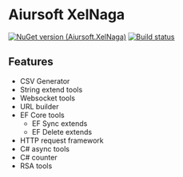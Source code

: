 # Aiursoft XelNaga

[![NuGet version (Aiursoft.XelNaga)](https://img.shields.io/nuget/v/Aiursoft.XelNaga.svg?style=flat-square)](https://www.nuget.org/packages/Aiursoft.XelNaga/)
[![Build status](https://aiursoft.visualstudio.com/Star/_apis/build/status/Nexus%20Build)](https://aiursoft.visualstudio.com/Star/_build/latest?definitionId=5)

## Features

* CSV Generator
* String extend tools
* Websocket tools
* URL builder
* EF Core tools
    * EF Sync extends
    * EF Delete extends
* HTTP request framework
* C# async tools
* C# counter
* RSA tools